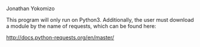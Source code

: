 Jonathan Yokomizo

This program will only run on Python3. Additionally, the user must download a module by the
name of requests, which can be found here:

http://docs.python-requests.org/en/master/